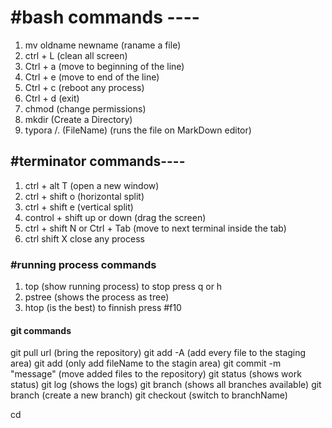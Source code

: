 # #bash commands ----

1. mv oldname newname (raname a file)
2. ctrl + L           (clean all screen)
3. Ctrl + a (move to beginning of the line)
4. Ctrl + e (move to end of the line)
5. Ctrl + c (reboot any process)
6. Ctrl + d (exit)
7. chmod (change permissions) 
8. mkdir (Create a Directory)
9. typora /. (FileName) (runs the file on MarkDown editor)


## #terminator commands----

1. ctrl + alt T (open a new window)
2. ctrl + shift o (horizontal split)
3. ctrl + shift e (vertical split)
4. control + shift up or down (drag the screen)
5. ctrl + shift N or Ctrl + Tab (move to next terminal inside the tab)
6. ctrl shift X close any process 



### #running process commands 

1. top (show running process) to stop press q or h 
2. pstree (shows the process as tree)
3. htop (is the best) to finnish press #f10


#### git commands 

git pull url (bring the repository)
git add -A (add every file to the staging area)
git add <fileName> (only add fileName to the stagin area) 
git commit -m "message" (move added files to the repository) 
git status (shows work status) 
git log (shows the logs)
git branch (shows all branches available) 
git branch <newBranchName> (create a new branch) 
git checkout <branchName> (switch to branchName)

cd






